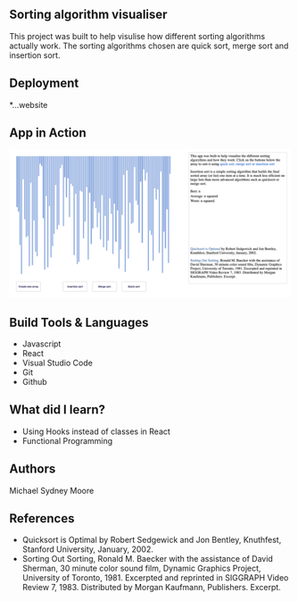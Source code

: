 ## Sorting algorithm visualiser

This project was built to help visulise how different sorting
algorithms actually work. The sorting algorithms chosen are quick
sort, merge sort and insertion sort.

## Deployment

\*...website

## App in Action

![](src/IMG/sorting-visualiser.png)

## Build Tools & Languages

- Javascript
- React
- Visual Studio Code
- Git
- Github

## What did I learn?

- Using Hooks instead of classes in React
- Functional Programming

## Authors

Michael Sydney Moore

## References

- Quicksort is Optimal by Robert Sedgewick and Jon Bentley, Knuthfest, Stanford University, January, 2002.
- Sorting Out Sorting, Ronald M. Baecker with the assistance of David Sherman, 30 minute color sound film, Dynamic Graphics Project, University of Toronto, 1981. Excerpted and reprinted in SIGGRAPH Video Review 7, 1983. Distributed by Morgan Kaufmann, Publishers. Excerpt.
